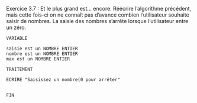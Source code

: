 Exercice 3.7 : Et le plus grand est… encore.
Réécrire l’algorithme précédent, mais cette fois-ci on ne connaît pas d’avance combien l’utilisateur souhaite saisir de nombres. La saisie des nombres s’arrête lorsque l’utilisateur entre un zéro.




```
VARIABLE

saisie est un NOMBRE ENTIER
nombre est un NOMBRE ENTIER
max est un NOMBRE ENTIER

TRAITEMENT

ECRIRE "Saisissez un nombre(0 pour arrêter"


FIN

```